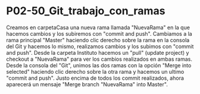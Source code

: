 # P02-50_Git_trabajo_con_ramas
Creamos en carpetaCasa una nueva rama llamada "NuevaRama" en la que hacemos cambios y los subiremos con "commit and push".
Cambiamos a la rama principal "Master" haciendo clic derecho sobre la rama en la consola del Git y hacemos lo mismo, realizamos cambios y los subimos con "commit and push".
Desde la carpeta Instituto hacemos un "pull" (update project)  y checkout a "NuevaRama" para ver los cambios realizados en ambas ramas.
Desde la consola del "Git", unimos las dos ramas con la opción "Merge into selected" haciendo clic derecho sobre la otra rama y hacemos un ultimo "commit and push".
Justo encima de todos los commit realizados, ahora aparecerá un mensaje "Merge branch "NuevaRama" into Master".

